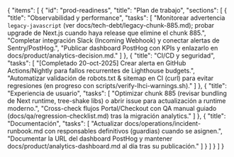 {
"items": [
{
"id": "prod-readiness",
"title": "Plan de trabajo",
"sections": [
{
"title": "Observabilidad y performance",
"tasks": [
"Monitorear advertencia `legacy-javascript` (ver docs/tech-debt/legacy-chunk-885.md); probar upgrade de Next.js cuando haya release que elimine el chunk 885.",
"Completar integración Slack (Incoming Webhook) y conectar alertas de Sentry/PostHog.",
"Publicar dashboard PostHog con KPIs y enlazarlo en docs/product/analytics-decision.md."
]
},
{
"title": "CI/CD y seguridad",
"tasks": [
"[Completado 20-oct-2025] Crear alerta en GitHub Actions/Nightly para fallos recurrentes de Lighthouse budgets.",
"Automatizar validación de robots.txt & sitemap en CI (curl) para evitar regresiones (en progreso con scripts/verify-lhci-warnings.sh)."
]
},
{
"title": "Experiencia de usuario",
"tasks": [
"Optimizar chunk 885 (revisar bundling de Next runtime, tree-shake libs) o abrir issue para actualización a runtime moderno.",
"Cross-check flujos Portal/Checkout con QA manual guiado (docs/qa/regression-checklist.md) tras la migración analytics."
]
},
{
"title": "Documentación",
"tasks": [
"Actualizar docs/operations/incident-runbook.md con responsables definitivos (guardias) cuando se asignen.",
"Documentar la URL del dashboard PostHog y mantener docs/product/analytics-dashboard.md al día tras su publicación."
]
}
]
}
]
}
